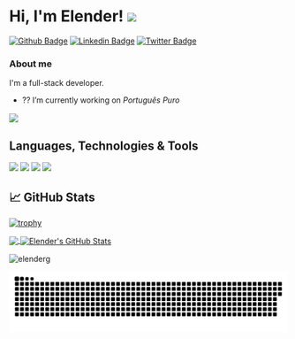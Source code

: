<!--### Hi there ??


**elenderg/elenderg** is a ? _special_ ? repository because its `README.md` (this file) appears on your GitHub profile.

Here are some ideas to get you started:

- ?? I’m currently working on ...
- ?? I’m currently learning ...
- ?? I’m looking to collaborate on ...
- ?? I’m looking for help with ...
- ?? Ask me about ...
- ?? How to reach me: ...
- ?? Pronouns: ...
- ? Fun fact: ...
-->

# Hi, I'm Elender! <img src="https://raw.githubusercontent.com/MartinHeinz/MartinHeinz/master/wave.gif" width="30px">

[![Github Badge](https://img.shields.io/badge/-Github-000?style=flat-square&logo=Github&logoColor=white&link=https://github.com/fagnerpsantos)](https://github.com/elenderg)
[![Linkedin Badge](https://img.shields.io/badge/-LinkedIn-blue?style=flat-square&logo=Linkedin&logoColor=white&link=https://www.linkedin.com/in/elenderg/)](https://www.linkedin.com/in/elenderg/)
[![Twitter Badge](https://img.shields.io/badge/-Twitter-1ca0f1?style=flat-square&labelColor=1ca0f1&logo=twitter&logoColor=white&link=https://twitter.com/elenderg)](https://twitter.com/elenderg)
<!--[![Youtube Badge](https://img.shields.io/badge/-YouTube-ff0000?style=flat-square&labelColor=ff0000&logo=youtube&logoColor=white&link=https://www.youtube.com/user/)](https://www.youtube.com/user/)-->

### About me
I'm a full-stack developer.

- ?? I’m currently working on *Português Puro*
<a href="https://github.com/elenderg/Portugues-Puro">
  <img align="center" src="https://github-readme-stats.vercel.app/api/pin/?username=elenderg&repo=portugues-puro&title_color=ffffff&text_color=c9cacc&icon_color=2bbc8a&bg_color=1d1f21" />
</a>   



  
## Languages, Technologies & Tools
![](https://img.shields.io/badge/OS-Linux-informational?style=flat&logo=linux&logoColor=white&color=2bbc8a)
![](https://img.shields.io/badge/Code-Python-informational?style=flat&logo=python&logoColor=white&color=2bbc8a)
![](https://img.shields.io/badge/Code-JavaScript-informational?style=flat&logo=javascript&logoColor=white&color=2bbc8a)
![](https://img.shields.io/badge/Shell-Bash-informational?style=flat&logo=gnu-bash&logoColor=white&color=2bbc8a)
<!--<p align="left"> <a href="https://www.cprogramming.com/" target="_blank"> <img src="https://devicons.github.io/devicon/devicon.git/icons/c/c-original.svg" alt="c" width="40" height="40"/> </a> <a href="https://www.w3schools.com/css/" target="_blank"> <img src="https://devicons.github.io/devicon/devicon.git/icons/css3/css3-original-wordmark.svg" alt="css3" width="40" height="40"/> </a> <a href="https://git-scm.com/" target="_blank"> <img src="https://www.vectorlogo.zone/logos/git-scm/git-scm-icon.svg" alt="git" width="40" height="40"/> </a> <a href="https://www.w3.org/html/" target="_blank"> <img src="https://devicons.github.io/devicon/devicon.git/icons/html5/html5-original-wordmark.svg" alt="html5" width="40" height="40"/> </a> <a href="https://developer.mozilla.org/en-US/docs/Web/JavaScript" target="_blank"> <img src="https://devicons.github.io/devicon/devicon.git/icons/javascript/javascript-original.svg" alt="javascript" width="40" height="40"/> </a> <a href="https://jekyllrb.com/" target="_blank"> <img src="https://www.vectorlogo.zone/logos/jekyllrb/jekyllrb-icon.svg" alt="jekyll" width="40" height="40"/> </a> <a href="https://www.linux.org/" target="_blank"> <img src="https://devicons.github.io/devicon/devicon.git/icons/linux/linux-original.svg" alt="linux" width="40" height="40"/> </a> <a href="https://www.mysql.com/" target="_blank"> <img src="https://devicons.github.io/devicon/devicon.git/icons/mysql/mysql-original-wordmark.svg" alt="mysql" width="40" height="40"/> </a> <a href="https://www.php.net" target="_blank"> <img src="https://devicons.github.io/devicon/devicon.git/icons/php/php-original.svg" alt="php" width="40" height="40"/> </a> <a href="https://www.python.org" target="_blank"> <img src="https://devicons.github.io/devicon/devicon.git/icons/python/python-original.svg" alt="python" width="40" height="40"/> </a> </p>-->



## &#x1f4c8; GitHub Stats

[![trophy](https://github-profile-trophy.vercel.app/?username=elenderg&theme=onedark)](https://github.com/elenderg/)




<a href="https://github.com/elenderg/elenderg">
  <img align="center" src="https://github-readme-stats.vercel.app/api/top-langs/?username=elenderg&hide='',html&title_color=ffffff&text_color=c9cacc&icon_color=2bbc8a&bg_color=1d1f21" />
</a>


<a href="https://github.com/elenderg/elenderg">
  <img align="center" src="https://github-readme-stats.vercel.app/api?username=elenderg&show_icons=true&line_height=27&count_private=true&title_color=ffffff&text_color=c9cacc&icon_color=2bbc8a&bg_color=1d1f21" alt="Elender's GitHub Stats" />
</a>
 
<p><img align="center" src="https://github-readme-streak-stats.herokuapp.com/?user=elenderg&" alt="elenderg" /></p>

<!--START_SECTION:waka-->
<!--END_SECTION:waka-->
<div>
  
![Snake animation](https://github.com/elenderg/elenderg/blob/main/github-contribution-grid-snake.svg) 
</div>
    

